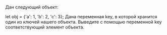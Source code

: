 Дан следующий объект:

let obj = {'a': 1, 'b': 2, 'c': 3};
Дана переменная key, в которой хранится один из ключей нашего объекта. Выведите с помощью переменной key соответствующий элемент объекта.